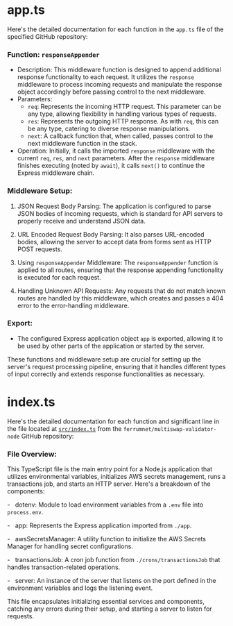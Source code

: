 # app.ts

Here's the detailed documentation for each function in the `app.ts` file of the specified GitHub repository:

### Function: `responseAppender`

-   Description: This middleware function is designed to append additional response functionality to each request. It utilizes the `response` middleware to process incoming requests and manipulate the response object accordingly before passing control to the next middleware.
-   Parameters:
    -   `req`: Represents the incoming HTTP request. This parameter can be any type, allowing flexibility in handling various types of requests.
    -   `res`: Represents the outgoing HTTP response. As with `req`, this can be any type, catering to diverse response manipulations.
    -   `next`: A callback function that, when called, passes control to the next middleware function in the stack.
-   Operation: Initially, it calls the imported `response` middleware with the current `req`, `res`, and `next` parameters. After the `response` middleware finishes executing (noted by `await`), it calls `next()` to continue the Express middleware chain.

### Middleware Setup:

1.  JSON Request Body Parsing: The application is configured to parse JSON bodies of incoming requests, which is standard for API servers to properly receive and understand JSON data.

2.  URL Encoded Request Body Parsing: It also parses URL-encoded bodies, allowing the server to accept data from forms sent as HTTP POST requests.

3.  Using `responseAppender` Middleware: The `responseAppender` function is applied to all routes, ensuring that the response appending functionality is executed for each request.

4.  Handling Unknown API Requests: Any requests that do not match known routes are handled by this middleware, which creates and passes a 404 error to the error-handling middleware.

### Export:

-   The configured Express application object `app` is exported, allowing it to be used by other parts of the application or started by the server.

These functions and middleware setup are crucial for setting up the server's request processing pipeline, ensuring that it handles different types of input correctly and extends response functionalities as necessary.

# index.ts

Here's the detailed documentation for each function and significant line in the file located at [`src/index.ts`](https://github.com/ferrumnet/multiswap-validator-node/blob/main/src/index.ts) from the `ferrumnet/multiswap-validator-node` GitHub repository:

### File Overview:

This TypeScript file is the main entry point for a Node.js application that utilizes environmental variables, initializes AWS secrets management, runs a transactions job, and starts an HTTP server. Here's a breakdown of the components:

-   dotenv: Module to load environment variables from a `.env` file into `process.env`.

-   app: Represents the Express application imported from `./app`.

-   awsSecretsManager: A utility function to initialize the AWS Secrets Manager for handling secret configurations.

-   transactionsJob: A cron job function from `./crons/transactionsJob` that handles transaction-related operations.

-   server: An instance of the server that listens on the port defined in the environment variables and logs the listening event.

This file encapsulates initializing essential services and components, catching any errors during their setup, and starting a server to listen for requests.